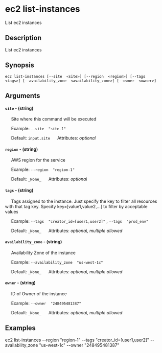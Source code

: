 # ec2 list-instances

List ec2 instances

## Description

List ec2 instances

## Synopsis

`ec2 list-instances [--site  <site>] [--region  <region>] [--tags  <tags>] [--availability_zone  <availability_zone>] [--owner  <owner>]`

## Arguments


#### `site` - (string)

&nbsp;&nbsp;&nbsp;&nbsp; Site where this command will be executed  

&nbsp;&nbsp;&nbsp;&nbsp; Example:  `--site  "site-1"`

&nbsp;&nbsp;&nbsp;&nbsp; Default: `input.site`
&nbsp;&nbsp;&nbsp;&nbsp; Attributes: _optional_  


#### `region` - (string)

&nbsp;&nbsp;&nbsp;&nbsp; AWS region for the service  

&nbsp;&nbsp;&nbsp;&nbsp; Example:  `--region  "region-1"`

&nbsp;&nbsp;&nbsp;&nbsp; Default: `_None_`
&nbsp;&nbsp;&nbsp;&nbsp; Attributes: _optional_  


#### `tags` - (string)

&nbsp;&nbsp;&nbsp;&nbsp; Tags assigned to the instance. Just specify the key to filter all resources with that tag key. Specity key=[value1,value2,...] to filter by acceptable values  

&nbsp;&nbsp;&nbsp;&nbsp; Example:  `--tags  "creator_id=[user1,user2]"`
 ,  `--tags  "prod_env"`

&nbsp;&nbsp;&nbsp;&nbsp; Default: `_None_`
&nbsp;&nbsp;&nbsp;&nbsp; Attributes: _optional, multiple allowed_  


#### `availability_zone` - (string)

&nbsp;&nbsp;&nbsp;&nbsp; Availability Zone of the instance  

&nbsp;&nbsp;&nbsp;&nbsp; Example:  `--availability_zone  "us-west-1c"`

&nbsp;&nbsp;&nbsp;&nbsp; Default: `_None_`
&nbsp;&nbsp;&nbsp;&nbsp; Attributes: _optional, multiple allowed_  


#### `owner` - (string)

&nbsp;&nbsp;&nbsp;&nbsp; ID of Owner of the instance  

&nbsp;&nbsp;&nbsp;&nbsp; Example:  `--owner  "248495481387"`

&nbsp;&nbsp;&nbsp;&nbsp; Default: `_None_`
&nbsp;&nbsp;&nbsp;&nbsp; Attributes: _optional, multiple allowed_  



## Examples

ec2 list-instances --region  "region-1" --tags  "creator_id=[user1,user2]" --availability_zone  "us-west-1c" --owner  "248495481387"
